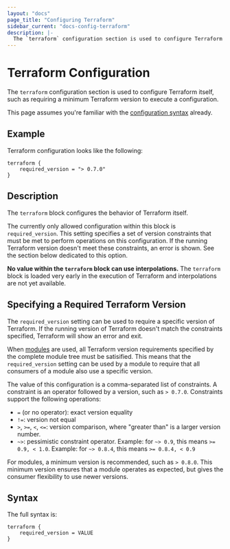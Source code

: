 ```yaml
---
layout: "docs"
page_title: "Configuring Terraform"
sidebar_current: "docs-config-terraform"
description: |-
  The `terraform` configuration section is used to configure Terraform itself, such as requiring a minimum Terraform version to execute a configuration.
---
```


# Terraform Configuration

The `terraform` configuration section is used to configure Terraform itself,
such as requiring a minimum Terraform version to execute a configuration.

This page assumes you're familiar with the
[configuration syntax](/docs/configuration/syntax.html)
already.

## Example

Terraform configuration looks like the following:

```
terraform {
    required_version = "> 0.7.0"
}
```

## Description

The `terraform` block configures the behavior of Terraform itself.

The currently only allowed configuration within this block is
`required_version`. This setting specifies a set of version constraints
that must be met to perform operations on this configuration. If the
running Terraform version doesn't meet these constraints, an error
is shown. See the section below dedicated to this option.

**No value within the `terraform` block can use interpolations.** The
`terraform` block is loaded very early in the execution of Terraform
and interpolations are not yet available.

## Specifying a Required Terraform Version

The `required_version` setting can be used to require a specific version
of Terraform. If the running version of Terraform doesn't match the
constraints specified, Terraform will show an error and exit.

When [modules](/docs/configuration/modules.html) are used, all Terraform
version requirements specified by the complete module tree must be
satisified. This means that the `required_version` setting can be used
by a module to require that all consumers of a module also use a specific
version.

The value of this configuration is a comma-separated list of constraints.
A constraint is an operator followed by a version, such as `> 0.7.0`.
Constraints support the following operations:

  * `=` (or no operator): exact version equality
  * `!=`: version not equal
  * `>`, `>=`, `<`, `<=`: version comparison, where "greater than" is
    a larger version number.
  * `~>`: pessimistic constraint operator. Example: for `~> 0.9`, this means
    `>= 0.9, < 1.0`. Example: for `~> 0.8.4`, this means `>= 0.8.4, < 0.9`

For modules, a minimum version is recommended, such as `> 0.8.0`. This
minimum version ensures that a module operates as expected, but gives
the consumer flexibility to use newer versions.

## Syntax

The full syntax is:

```
terraform {
    required_version = VALUE
}
```
